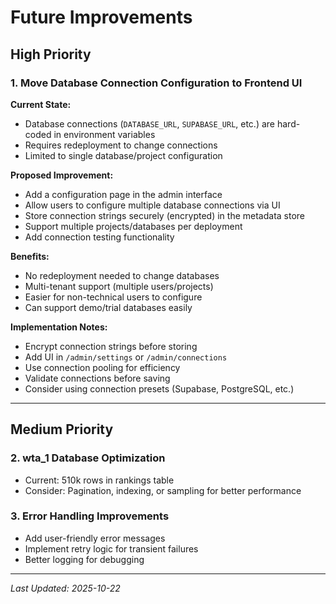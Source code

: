 # Future Improvements

## High Priority

### 1. Move Database Connection Configuration to Frontend UI
**Current State:**
- Database connections (`DATABASE_URL`, `SUPABASE_URL`, etc.) are hard-coded in environment variables
- Requires redeployment to change connections
- Limited to single database/project configuration

**Proposed Improvement:**
- Add a configuration page in the admin interface
- Allow users to configure multiple database connections via UI
- Store connection strings securely (encrypted) in the metadata store
- Support multiple projects/databases per deployment
- Add connection testing functionality

**Benefits:**
- No redeployment needed to change databases
- Multi-tenant support (multiple users/projects)
- Easier for non-technical users to configure
- Can support demo/trial databases easily

**Implementation Notes:**
- Encrypt connection strings before storing
- Add UI in `/admin/settings` or `/admin/connections`
- Use connection pooling for efficiency
- Validate connections before saving
- Consider using connection presets (Supabase, PostgreSQL, etc.)

---

## Medium Priority

### 2. wta_1 Database Optimization
- Current: 510k rows in rankings table
- Consider: Pagination, indexing, or sampling for better performance

### 3. Error Handling Improvements
- Add user-friendly error messages
- Implement retry logic for transient failures
- Better logging for debugging

---

_Last Updated: 2025-10-22_
